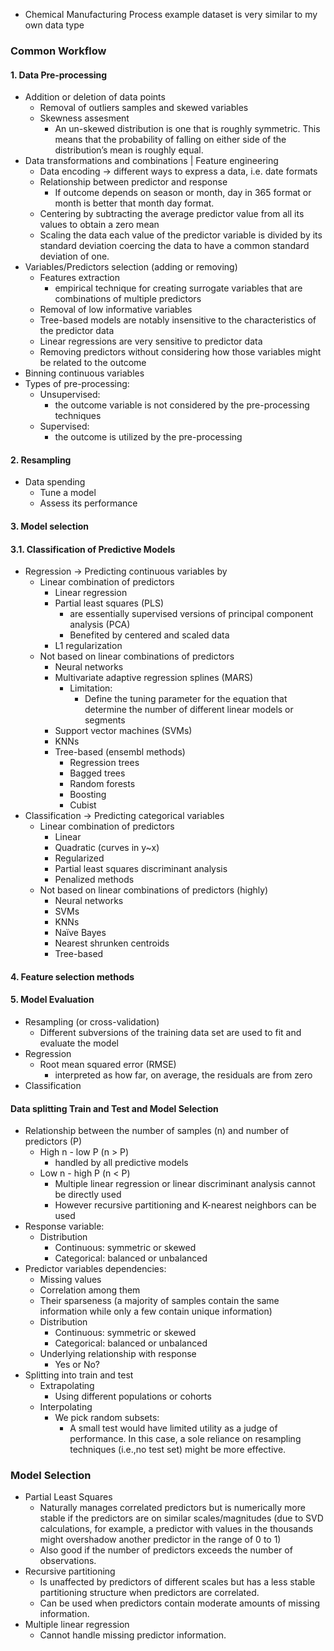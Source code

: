 - Chemical Manufacturing Process example dataset is very similar to my own data type
### Common Workflow
#### 1. Data Pre-processing
* Addition or deletion of data points
	* Removal of outliers samples and skewed variables
	* Skewness assesment
		* An un-skewed distribution is one that is roughly symmetric. This means that the probability of falling on either side of the distribution’s mean is roughly equal. 
* Data transformations and combinations | Feature engineering
	* Data encoding -> different ways to express a data, i.e. date formats
	* Relationship between predictor and response
		* If outcome depends on season or month, day in 365 format or month is better that month day format.
	* Centering by subtracting the average predictor value   from all its values to obtain a zero mean
	* Scaling the data each value of the predictor variable is divided by its standard deviation coercing the data to have a common standard deviation of one.
* Variables/Predictors selection (adding or removing)
	* Features extraction
		* empirical technique for creating surrogate variables that are combinations of multiple predictors
	* Removal of low informative variables
	* Tree-based models are notably insensitive to the characteristics of the predictor data
	* Linear regressions are very sensitive to predictor data
	* Removing predictors without considering how those variables might be related to the outcome
* Binning continuous variables
* Types of pre-processing:
	* Unsupervised:
		* the outcome variable is not considered by the pre-processing techniques
	* Supervised:
		* the outcome is utilized by the pre-processing
#### 2. Resampling
* Data spending
	* Tune a model
	* Assess its performance
#### 3. Model selection
#### 3.1. Classification of Predictive Models
* Regression -> Predicting continuous variables by
	* Linear combination of predictors
		* Linear regression
		* Partial least squares (PLS)
			* are essentially supervised versions of principal component analysis (PCA)
			* Benefited by centered and scaled data
		* L1 regularization
	* Not based on linear combinations of predictors
		* Neural networks
		* Multivariate adaptive regression splines (MARS)
			* Limitation: 
				* Define the tuning parameter for the equation that determine the number of  different linear models or segments 
		* Support vector machines (SVMs)
		* KNNs
		* Tree-based (ensembl methods)
			* Regression trees
			* Bagged trees
			* Random forests
			* Boosting
			* Cubist
* Classification -> Predicting categorical variables
	* Linear combination of predictors
		* Linear
		* Quadratic (curves in y~x)
		* Regularized
		* Partial least squares discriminant analysis
		* Penalized methods
	* Not based on linear combinations of predictors (highly)
		* Neural networks
		* SVMs
		* KNNs
		* Naı̈ve Bayes
		* Nearest shrunken centroids
		* Tree-based
#### 4. Feature selection methods

#### 5. Model Evaluation
* Resampling (or cross-validation)
	* Different subversions of the training data set are used to fit and evaluate the model
*  Regression
	* Root mean squared error (RMSE)
		* interpreted as how far, on average, the residuals are from zero
* Classification

#### Data splitting Train and Test and Model Selection
* Relationship between the number of samples (n) and number of predictors (P)
	* High n - low P (n > P)
		* handled by all predictive models
	* Low n - high P (n < P)
		* Multiple linear regression or linear discriminant analysis cannot be directly used
		* However recursive partitioning and K-nearest neighbors can be used 
* Response variable:
	* Distribution 
		* Continuous: symmetric or skewed
		* Categorical: balanced or unbalanced
* Predictor variables dependencies:
	* Missing values
	* Correlation among them
	* Their sparseness (a majority of samples contain the same information while only a few contain unique information)
	* Distribution 
		* Continuous: symmetric or skewed
		* Categorical: balanced or unbalanced
	* Underlying relationship with response
		* Yes or No?
* Splitting into train and test
	* Extrapolating
		* Using different populations or cohorts 
	* Interpolating
		* We pick random subsets:
			* A small test would have limited utility as a judge of performance. In this case, a sole reliance on resampling techniques (i.e.,no test set) might be more effective. 

### Model Selection
* Partial Least Squares
	* Naturally manages correlated predictors but is numerically more stable if the predictors are on similar scales/magnitudes (due to SVD calculations, for example, a predictor with values in the thousands might overshadow another predictor in the range of 0 to 1)
	* Also good if the number of predictors exceeds the number of observations.
* Recursive partitioning
	* Is unaffected by predictors of different scales but has a less stable partitioning structure when predictors are correlated.
	* Can be used when predictors contain moderate amounts of missing information.
* Multiple linear regression 
	* Cannot handle missing predictor information.
